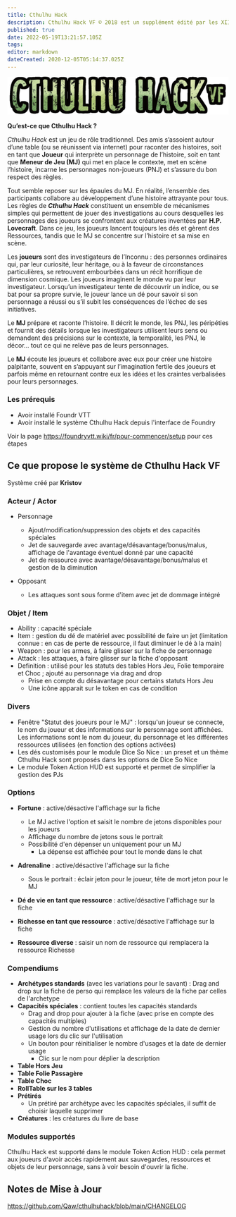 ```yaml
---
title: Cthulhu Hack
description: Cthulhu Hack VF © 2018 est un supplément édité par les XII Singes © 2006-2018 authorized translation of Cthulhu Hack © 2017 Paul Baldowski.
published: true
date: 2022-05-19T13:21:57.105Z
tags: 
editor: markdown
dateCreated: 2020-12-05T05:14:37.025Z
---
```


![ctulhuhack.png](/logos/ctulhuhack.png)

**Qu’est-ce que Cthulhu Hack ?**

*Cthulhu Hack* est un jeu de rôle traditionnel.
Des amis s’assoient autour d’une table (ou se réunissent via internet) pour raconter des histoires, soit en tant que **Joueur** qui interprète un personnage de l’histoire, soit en tant que **Meneur de Jeu (MJ)** qui met en place le contexte, met en scène l’histoire, incarne les personnages non-joueurs (PNJ) et s’assure du bon respect des règles.

Tout semble reposer sur les épaules du MJ. En réalité, l’ensemble des participants collabore au développement d’une histoire attrayante pour tous.
Les règles de ***Cthulhu Hack*** constituent un ensemble de mécanismes simples qui permettent de jouer des investigations au cours desquelles les personnages des joueurs se confrontent aux créatures inventées par **H.P. Lovecraft**. Dans ce jeu, les joueurs lancent toujours les dés et gèrent des Ressources, tandis que le MJ se concentre sur l’histoire et sa mise en scène.

Les **joueurs** sont des investigateurs de l’Inconnu : des personnes ordinaires qui, par leur curiosité, leur héritage, ou à la faveur de circonstances particulières, se retrouvent embourbées dans un récit horrifique de dimension cosmique. Les joueurs imaginent le monde vu par leur investigateur.
Lorsqu’un investigateur tente de découvrir un indice, ou se bat pour sa propre survie, le joueur lance un dé pour savoir si son personnage a réussi ou s’il subit les conséquences de l’échec de ses initiatives.

Le **MJ** prépare et raconte l’histoire. Il décrit le monde, les PNJ, les péripéties et fournit des détails lorsque les investigateurs utilisent leurs sens ou demandent des précisions sur le contexte, la temporalité, les PNJ, le décor… tout ce qui ne relève pas de leurs personnages.

Le **MJ** écoute les joueurs et collabore avec eux pour créer une histoire palpitante, souvent en s’appuyant sur l’imagination fertile des joueurs et parfois même en retournant contre eux les idées et les craintes verbalisées pour leurs personnages.

### Les prérequis
- Avoir installé Foundr VTT
- Avoir installé le système Cthulhu Hack depuis l'interface de Foundry

Voir la page https://foundryvtt.wiki/fr/pour-commencer/setup pour ces étapes


## Ce que propose le système de Cthulhu Hack VF
Système créé par **Kristov**


### Acteur / Actor

- Personnage
  - Ajout/modification/suppression des objets et des capacités spéciales
  - Jet de sauvegarde avec avantage/désavantage/bonus/malus, affichage de l'avantage éventuel donné par une capacité
  - Jet de ressource avec avantage/désavantage/bonus/malus et gestion de la diminution

- Opposant
	- Les attaques sont sous forme d'item avec jet de dommage intégré


### Objet / Item

- Ability : capacité spéciale
- Item : gestion du dé de matériel avec possibilité de faire un jet (limitation connue : en cas de perte de ressource, il faut diminuer le dé à la main)
- Weapon : pour les armes, à faire glisser sur la fiche de personnage
- Attack : les attaques, à faire glisser sur la fiche d'opposant
- Definition : utilisé pour les statuts des tables Hors Jeu, Folie temporaire et Choc ; ajouté au personnage via drag and drop
	- Prise en compte du désavantage pour certains statuts Hors Jeu
  - Une icône apparait sur le token en cas de condition

### Divers
- Fenêtre "Statut des joueurs pour le MJ" : lorsqu'un joueur se connecte, le nom du joueur et des informations sur le personnage sont affichées. Les informations sont le nom du joueur, du personnage et les différentes ressources utilisées (en fonction des options activées)
- Les dés customisés pour le module Dice So Nice : un preset et un thème Cthulhu Hack sont proposés dans les options de Dice So Nice
- Le module Token Action HUD est supporté et permet de simplifier la gestion des PJs

### Options

- **Fortune** : active/désactive l'affichage sur la fiche
	- Le MJ active l'option et saisit le nombre de jetons disponibles pour les joueurs
	- Affichage du nombre de jetons sous le portrait
  - Possibilité d'en dépenser un uniquement pour un MJ
	- La dépense est affichée pour tout le monde dans le chat

- **Adrenaline** : active/désactive l'affichage sur la fiche
	- Sous le portrait : éclair jeton pour le joueur, tête de mort jeton pour le MJ

- **Dé de vie en tant que ressource** : active/désactive l'affichage sur la fiche
- **Richesse en tant que ressource** : active/désactive l'affichage sur la fiche
- **Ressource diverse** : saisir un nom de ressource qui remplacera la ressource Richesse

### Compendiums

- **Archétypes standards** (avec les variations pour le savant) : Drag and drop sur la fiche de perso qui remplace les valeurs de la fiche par celles de l'archetype
- **Capacités spéciales** : contient toutes les capacités standards
	- Drag and drop pour ajouter à la fiche (avec prise en compte des capacités multiples)
	- Gestion du nombre d'utilisations et affichage de la date de dernier usage lors du clic sur l'utilisation
  - Un bouton pour réinitialiser le nombre d'usages et la date de dernier usage
	- Clic sur le nom pour déplier la description
- **Table Hors Jeu**
- **Table Folie Passagère**
- **Table Choc**
- **RollTable sur les 3 tables**
- **Prétirés**
	- Un prétiré par archétype avec les capacités spéciales, il suffit de choisir laquelle supprimer
- **Créatures** : les créatures du livre de base

### Modules supportés

Cthulhu Hack est supporté dans le module Token Action HUD : cela permet aux joueurs d'avoir accès rapidement aux sauvegardes, ressources et objets de leur personnage, sans à voir besoin d'ouvrir la fiche.

## Notes de Mise à Jour

https://github.com/Qaw/cthulhuhack/blob/main/CHANGELOG


